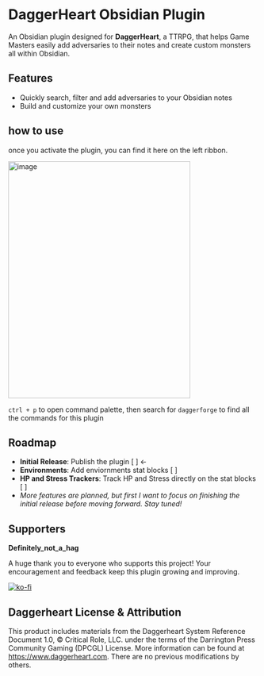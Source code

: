 # DaggerHeart Obsidian Plugin

An Obsidian plugin designed for **DaggerHeart**, a TTRPG, that helps Game Masters easily add adversaries to their notes and create custom monsters all within Obsidian.

## Features

- Quickly search, filter and add adversaries to your Obsidian notes
- Build and customize your own monsters

## how to use

once you activate the plugin, you can find it here on the left ribbon.

<img width="367" height="478" alt="image" src="https://github.com/user-attachments/assets/fe6bd024-8563-4ef0-8607-b995c421a5e7" />

`ctrl + p` to open command palette, then search for `daggerforge` to find all the commands for this plugin

## Roadmap

- **Initial Release**: Publish the plugin [ ] <-
- **Environments**: Add enviornments stat blocks [ ]
- **HP and Stress Trackers**: Track HP and Stress directly on the stat blocks [ ]
- _More features are planned, but first I want to focus on finishing the initial release before moving forward. Stay tuned!_

## Supporters

**Definitely_not_a_hag**

A huge thank you to everyone who supports this project! Your encouragement and feedback keep this plugin growing and improving.

[![ko-fi](https://ko-fi.com/img/githubbutton_sm.svg)](https://ko-fi.com/U7U01IE229)

## Daggerheart License & Attribution

This product includes materials from the
Daggerheart System Reference Document 1.0, ©
Critical Role, LLC. under the terms of the
Darrington Press Community Gaming (DPCGL)
License. More information can be found at
https://www.daggerheart.com. There are no
previous modifications by others.
